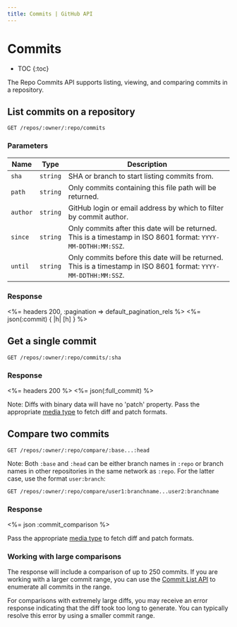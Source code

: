 ```yaml
---
title: Commits | GitHub API
---
```


# Commits

* TOC
{:toc}

The Repo Commits API supports listing, viewing, and comparing commits in a repository.

## List commits on a repository

    GET /repos/:owner/:repo/commits

### Parameters

Name | Type | Description
-----|------|--------------
`sha`|`string` | SHA or branch to start listing commits from.
`path`|`string` | Only commits containing this file path will be returned.
`author`|`string` | GitHub login or email address by which to filter by commit author.
`since`|`string` | Only commits after this date will be returned. This is a timestamp in ISO 8601 format: `YYYY-MM-DDTHH:MM:SSZ`.
`until`|`string` | Only commits before this date will be returned. This is a timestamp in ISO 8601 format: `YYYY-MM-DDTHH:MM:SSZ`.


### Response

<%=
  headers 200, :pagination => default_pagination_rels
%>
<%= json(:commit) { |h| [h] } %>

## Get a single commit

    GET /repos/:owner/:repo/commits/:sha

### Response

<%= headers 200 %>
<%= json(:full_commit) %>

Note: Diffs with binary data will have no 'patch' property. Pass the
appropriate [media type](/v3/media/#commits-commit-comparison-and-pull-requests) to fetch diff and
patch formats.

## Compare two commits

    GET /repos/:owner/:repo/compare/:base...:head

Note: Both `:base` and `:head` can be either branch names in `:repo` or branch names in other repositories in the same network as `:repo`. For the latter case, use the format `user:branch`:

    GET /repos/:owner/:repo/compare/user1:branchname...user2:branchname

### Response

<%= json :commit_comparison %>

Pass the appropriate [media type](/v3/media/#commits-commit-comparison-and-pull-requests) to fetch diff and patch formats.

### Working with large comparisons

The response will include a comparison of up to 250 commits. If you are working with a larger commit range, you can use the [Commit List API](/v3/repos/commits/#list-commits-on-a-repository) to enumerate all commits in the range.

For comparisons with extremely large diffs, you may receive an error response indicating that the diff took too long to generate. You can typically resolve this error by using a smaller commit range.
